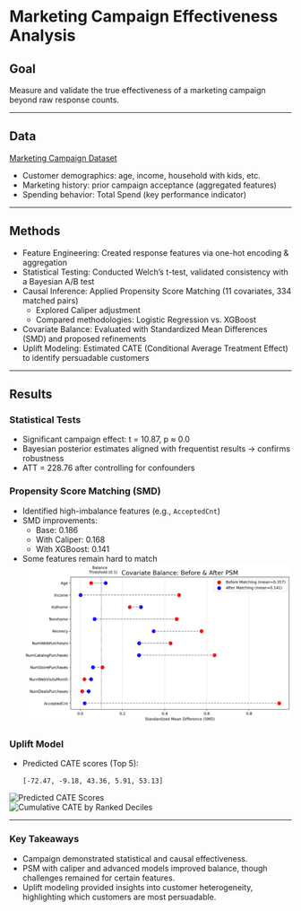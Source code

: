 # Marketing Campaign Effectiveness Analysis

## Goal
Measure and validate the true effectiveness of a marketing campaign beyond raw response counts.

---

## Data
[Marketing Campaign Dataset](https://www.kaggle.com/datasets/rodsaldanha/arketing-campaign)
- Customer demographics: age, income, household with kids, etc.  
- Marketing history: prior campaign acceptance (aggregated features)  
- Spending behavior: Total Spend (key performance indicator)  

---

## Methods
- Feature Engineering: Created response features via one-hot encoding & aggregation  
- Statistical Testing: Conducted Welch’s t-test, validated consistency with a Bayesian A/B test  
- Causal Inference: Applied Propensity Score Matching (11 covariates, 334 matched pairs)  
  - Explored Caliper adjustment  
  - Compared methodologies: Logistic Regression vs. XGBoost  
- Covariate Balance: Evaluated with Standardized Mean Differences (SMD) and proposed refinements  
- Uplift Modeling: Estimated CATE (Conditional Average Treatment Effect) to identify persuadable customers  

---

## Results

### Statistical Tests
- Significant campaign effect: t = 10.87, p ≈ 0.0  
- Bayesian posterior estimates aligned with frequentist results → confirms robustness  
- ATT = 228.76 after controlling for confounders  

### Propensity Score Matching (SMD)
- Identified high-imbalance features (e.g., `AcceptedCnt`)  
- SMD improvements:  
  - Base: 0.186  
  - With Caliper: 0.168  
  - With XGBoost: 0.141  
- Some features remain hard to match  
![SMD_XGBoost](reports/figures/hypo01/smd_xgboost.png)

### Uplift Model
- Predicted CATE scores (Top 5):  
  ```text
  [-72.47, -9.18, 43.36, 5.91, 53.13]

![Predicted CATE Scores](reports/figures/uplift/predicted_CATE_distribution.png)
<br>
![Cumulative CATE by Ranked Deciles](reports/figures/uplift/Uplift_Curve.png)

---
### Key Takeaways
- Campaign demonstrated statistical and causal effectiveness.
- PSM with caliper and advanced models improved balance, though challenges remained for certain features.
- Uplift modeling provided insights into customer heterogeneity, highlighting which customers are most persuadable.
